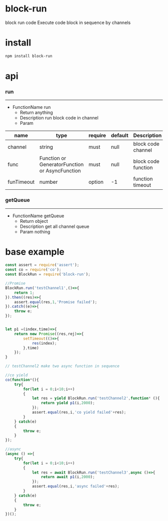 # block-run
block run code
Execute code block in sequence by channels

# install
```sh
npm install block-run
```

# api
### run
-------------------------
* FunctionName  run
    * Return  anything
    * Description  run block code in channel
    * Param

name        | type |require |default    |Description
------------|------|--------|-----------|------------
channel   |string|must  |null   |block code channel
func |Function or GeneratorFunction or AsyncFunction|must  |null          |block code function
funTimeout |number|option  |-1         |function timeout 

### getQueue
-------------------------
* FunctionName  getQueue
    * Return  object
    * Description  get all channel queue
    * Param nothing

# base example
```js
const assert = require('assert');
const co = require('co');
const BlockRun = require('block-run');

//Promise 
BlockRun.run('testChannel1',()=>{
    return 1;
}).then((res)=>{
    assert.equal(res,1,'Promise failed');
}).catch((e)=>{
    throw e;
});


let p1 =(index,time)=>{
    return new Promise((res,rej)=>{
        setTimeout(()=>{
            res(index);
        },time)
    });
}

// testChannel2 make two async function in sequence 

//co yield 
co(function*(){
    try{
        for(let i = 0;i<10;i++)
        {
            let res = yield BlockRun.run('testChannel2',function* (){
                return yield p1(i,2000);
            });
            assert.equal(res,i,'co yield failed'+res);
        }
    } catch(e)
    {
        throw e;
    }
});

//async
(async () =>{
    try{
        for(let i = 0;i<10;i++)
        {
            let res = await BlockRun.run('testChannel3',async ()=>{
                return await p1(i,2000);
            });
            assert.equal(res,i,'async failed'+res);
        }
    } catch(e)
    {
        throw e;
    }
})();
```